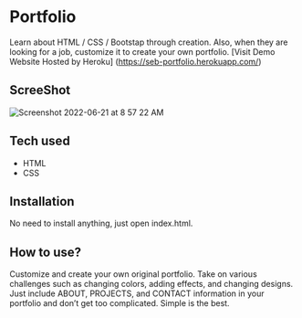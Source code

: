 # Portfolio
 Learn about HTML / CSS / Bootstap through creation. Also, when they are looking for a job, customize it to create your own portfolio.
[Visit Demo Website Hosted by Heroku] (https://seb-portfolio.herokuapp.com/)

## ScreeShot
![Screenshot 2022-06-21 at 8 57 22 AM](https://user-images.githubusercontent.com/29359118/174710134-9f4ad307-37b9-431d-89b6-b35b889e9f64.png)

## Tech used
* HTML
* CSS

## Installation
No need to install anything, just open index.html.

## How to use?
Customize and create your own original portfolio. Take on various challenges such as changing colors, adding effects, and changing designs. Just include ABOUT, PROJECTS, and CONTACT information in your portfolio and don’t get too complicated. Simple is the best.
